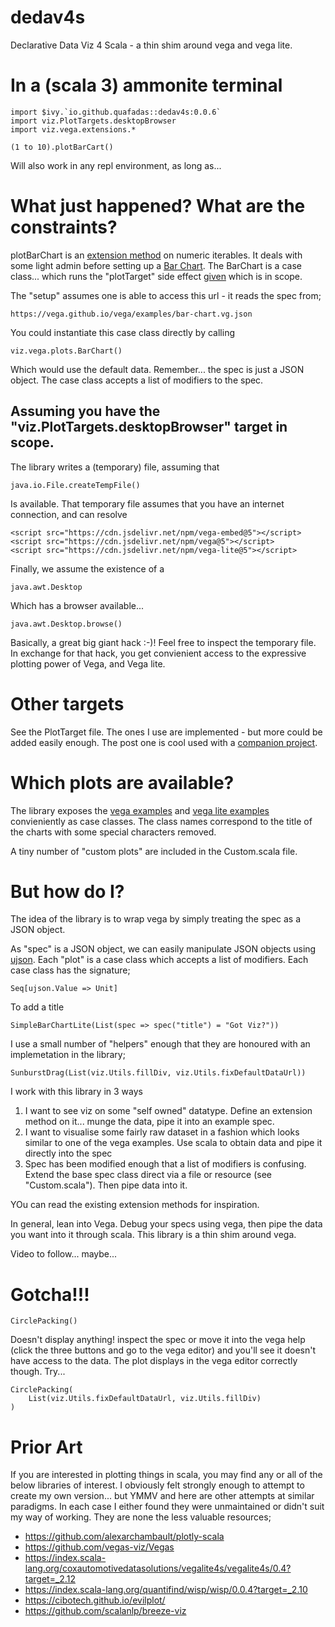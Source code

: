 # dedav4s
Declarative Data Viz 4 Scala - a thin shim around vega and vega lite.

# In a (scala 3) ammonite terminal 

    import $ivy.`io.github.quafadas::dedav4s:0.0.6`
    import viz.PlotTargets.desktopBrowser
    import viz.vega.extensions.*

    (1 to 10).plotBarCart()

Will also work in any repl environment, as long as... 

# What just happened? What are the constraints? 
plotBarChart is an [extension method](https://dotty.epfl.ch/docs/reference/contextual/extension-methods.html) on numeric iterables. It deals with some light admin before setting up a [Bar Chart](https://vega.github.io/vega/examples/bar-chart/). The BarChart is a case class... which runs the "plotTarget" side effect [given](https://dotty.epfl.ch/docs/reference/contextual/givens.html) which is in scope. 

The "setup" assumes one is able to access this url - it reads the spec from;

    https://vega.github.io/vega/examples/bar-chart.vg.json

You could instantiate this case class directly by calling

    viz.vega.plots.BarChart()

Which would use the default data. Remember... the spec is just a JSON object. The case class accepts a list of modifiers to the spec. 

## Assuming you have the "viz.PlotTargets.desktopBrowser" target in scope.

The library writes a (temporary) file, assuming that

    java.io.File.createTempFile() 

Is available. That temporary file assumes that you have an internet connection, and can resolve 

    <script src="https://cdn.jsdelivr.net/npm/vega-embed@5"></script>
    <script src="https://cdn.jsdelivr.net/npm/vega@5"></script>
    <script src="https://cdn.jsdelivr.net/npm/vega-lite@5"></script>

Finally, we assume the existence of a 

    java.awt.Desktop

Which has a browser available... 

    java.awt.Desktop.browse()

Basically, a great big giant hack :-)! Feel free to inspect the temporary file. In exchange for that hack, you get convienient access to the expressive plotting power of Vega, and Vega lite. 

# Other targets
See the PlotTarget file. The ones I use are implemented - but more could be added easily enough. The post one is cool used with a [companion project](https://github.com/Quafadas/viz-websockets).

# Which plots are available?
The library exposes the [vega examples](https://vega.github.io/vega/examples/) and [vega lite examples](https://vega.github.io/vega-lite/examples/) convieniently as case classes. The class names correspond to the title of the charts with some special characters removed. 

A tiny number of "custom plots" are included in the Custom.scala file.

# But how do I? 
The idea of the library is to wrap vega by simply treating the spec as a JSON object.  

As "spec" is a JSON object, we can easily manipulate JSON objects using [ujson](https://www.lihaoyi.com/post/uJsonfastflexibleandintuitiveJSONforScala.html). Each "plot" is a case class which accepts a list of modifiers. Each case class has the signature; 

    Seq[ujson.Value => Unit]

To add a title

    SimpleBarChartLite(List(spec => spec("title") = "Got Viz?"))

I use a small number of "helpers" enough that they are honoured with an implemetation in the library; 

    SunburstDrag(List(viz.Utils.fillDiv, viz.Utils.fixDefaultDataUrl))

I work with this library in 3 ways
1. I want to see viz on some "self owned" datatype. Define an extension method on it... munge the data, pipe it into an example spec.
2. I want to visualise some fairly raw dataset in a fashion which looks similar to one of the vega examples. Use scala to obtain data and pipe it directly into the spec
3. Spec has been modified enough that a list of modifiers is confusing. Extend the base spec class direct via a file or resource (see "Custom.scala"). Then pipe data into it.

YOu can read the existing extension methods for inspiration.

In general, lean into Vega. Debug your specs using vega, then pipe the data you want into it through scala. This library is a thin shim around vega.

Video to follow... maybe... 

# Gotcha!!!

    CirclePacking() 

Doesn't display anything! inspect the spec or move it into the vega help (click the three buttons and go to the vega editor) and you'll see it doesn't have access to the data. The plot displays in the vega editor correctly though. Try... 

    CirclePacking(
        List(viz.Utils.fixDefaultDataUrl, viz.Utils.fillDiv)
    )

# Prior Art
If you are interested in plotting things in scala, you may find any or all of the below libraries of interest. I obviously felt strongly enough to attempt to create my own version... but YMMV and here are other attempts at similar paradigms. In each case I either found they were unmaintained or didn't suit my way of working. They are none the less valuable resources;

- https://github.com/alexarchambault/plotly-scala
- https://github.com/vegas-viz/Vegas
- https://index.scala-lang.org/coxautomotivedatasolutions/vegalite4s/vegalite4s/0.4?target=_2.12
- https://index.scala-lang.org/quantifind/wisp/wisp/0.0.4?target=_2.10
- https://cibotech.github.io/evilplot/
- https://github.com/scalanlp/breeze-viz
